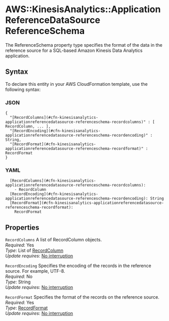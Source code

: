 # AWS::KinesisAnalytics::ApplicationReferenceDataSource ReferenceSchema<a name="aws-properties-kinesisanalytics-applicationreferencedatasource-referenceschema"></a>

The ReferenceSchema property type specifies the format of the data in the reference source for a SQL\-based Amazon Kinesis Data Analytics application\.

## Syntax<a name="aws-properties-kinesisanalytics-applicationreferencedatasource-referenceschema-syntax"></a>

To declare this entity in your AWS CloudFormation template, use the following syntax:

### JSON<a name="aws-properties-kinesisanalytics-applicationreferencedatasource-referenceschema-syntax.json"></a>

```
{
  "[RecordColumns](#cfn-kinesisanalytics-applicationreferencedatasource-referenceschema-recordcolumns)" : [ RecordColumn, ... ],
  "[RecordEncoding](#cfn-kinesisanalytics-applicationreferencedatasource-referenceschema-recordencoding)" : String,
  "[RecordFormat](#cfn-kinesisanalytics-applicationreferencedatasource-referenceschema-recordformat)" : RecordFormat
}
```

### YAML<a name="aws-properties-kinesisanalytics-applicationreferencedatasource-referenceschema-syntax.yaml"></a>

```
  [RecordColumns](#cfn-kinesisanalytics-applicationreferencedatasource-referenceschema-recordcolumns):
    - RecordColumn
  [RecordEncoding](#cfn-kinesisanalytics-applicationreferencedatasource-referenceschema-recordencoding): String
  [RecordFormat](#cfn-kinesisanalytics-applicationreferencedatasource-referenceschema-recordformat):
    RecordFormat
```

## Properties<a name="aws-properties-kinesisanalytics-applicationreferencedatasource-referenceschema-properties"></a>

`RecordColumns` <a name="cfn-kinesisanalytics-applicationreferencedatasource-referenceschema-recordcolumns"></a>
A list of RecordColumn objects\.  
_Required_: Yes  
_Type_: List of [RecordColumn](aws-properties-kinesisanalytics-applicationreferencedatasource-recordcolumn.md)  
_Update requires_: [No interruption](https://docs.aws.amazon.com/AWSCloudFormation/latest/UserGuide/using-cfn-updating-stacks-update-behaviors.html#update-no-interrupt)

`RecordEncoding` <a name="cfn-kinesisanalytics-applicationreferencedatasource-referenceschema-recordencoding"></a>
Specifies the encoding of the records in the reference source\. For example, UTF\-8\.  
_Required_: No  
_Type_: String  
_Update requires_: [No interruption](https://docs.aws.amazon.com/AWSCloudFormation/latest/UserGuide/using-cfn-updating-stacks-update-behaviors.html#update-no-interrupt)

`RecordFormat` <a name="cfn-kinesisanalytics-applicationreferencedatasource-referenceschema-recordformat"></a>
Specifies the format of the records on the reference source\.  
_Required_: Yes  
_Type_: [RecordFormat](aws-properties-kinesisanalytics-applicationreferencedatasource-recordformat.md)  
_Update requires_: [No interruption](https://docs.aws.amazon.com/AWSCloudFormation/latest/UserGuide/using-cfn-updating-stacks-update-behaviors.html#update-no-interrupt)
